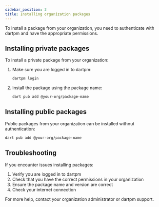 ```yaml
---
sidebar_position: 2
title: Installing organization packages
---
```


To install a package from your organization, you need to authenticate with dartpm and have the appropriate permissions.

## Installing private packages

To install a private package from your organization:

1. Make sure you are logged in to dartpm:
    ```bash
    dartpm login
    ```

2. Install the package using the package name:
    ```bash
    dart pub add @your-org/package-name
    ```

## Installing public packages

Public packages from your organization can be installed without authentication:

```bash
dart pub add @your-org/package-name
```

## Troubleshooting

If you encounter issues installing packages:

1. Verify you are logged in to dartpm
2. Check that you have the correct permissions in your organization
3. Ensure the package name and version are correct
4. Check your internet connection

For more help, contact your organization administrator or dartpm support. 